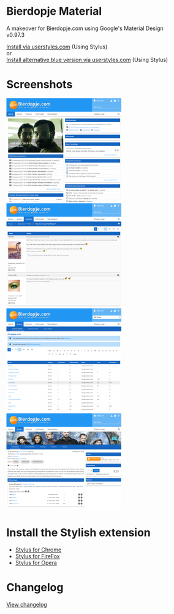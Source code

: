 # Bierdopje Material
A makeover for Bierdopje.com using Google's Material Design<br/>
v0.97.3

<a href="https://userstyles.org/styles/136283/bierdopje-material">Install via userstyles.com</a> (Using Stylus)<br/>
or<br/>
<a href="https://userstyles.org/styles/149263/bierdopje-material-alternative-blue">Install alternative blue version via userstyles.com</a> (Using Stylus)

# Screenshots
<a href="https://github.com/Bierdopje-Community/bierdopje-material/blob/master/screenshots/frontpage.png?raw=true" target="_blank"><img src="https://github.com/Bierdopje-Community/bierdopje-material/blob/master/screenshots/frontpage_thumb.png?raw=true" width="300px" /></a>
<a href="https://github.com/Bierdopje-Community/bierdopje-material/blob/master/screenshots/forum.png?raw=true" target="_blank"><img src="https://github.com/Bierdopje-Community/bierdopje-material/blob/master/screenshots/forum_thumb.png?raw=true" width="300px" /></a>
<a href="https://github.com/Bierdopje-Community/bierdopje-material/blob/master/screenshots/series.png?raw=true" target="_blank"><img src="https://github.com/Bierdopje-Community/bierdopje-material/blob/master/screenshots/series_thumb.png?raw=true" width="300px" /></a>
<a href="https://github.com/Bierdopje-Community/bierdopje-material/blob/master/screenshots/series-overview.png?raw=true" target="_blank"><img src="https://github.com/Bierdopje-Community/bierdopje-material/blob/master/screenshots/series-overview_thumb.png?raw=true" width="300px" /></a>

# Install the Stylish extension
- <a href="https://chrome.google.com/webstore/detail/stylus/clngdbkpkpeebahjckkjfobafhncgmne">Stylus for Chrome</a>
- <a href="https://addons.mozilla.org/firefox/addon/styl-us/">Stylus for FireFox</a>
- <a href="https://addons.opera.com/extensions/details/stylus/">Stylus for Opera</a>

# Changelog
<A HREF="https://raw.githubusercontent.com/Bierdopje-Community/bierdopje-material/master/changelog.txt">View changelog</A>
